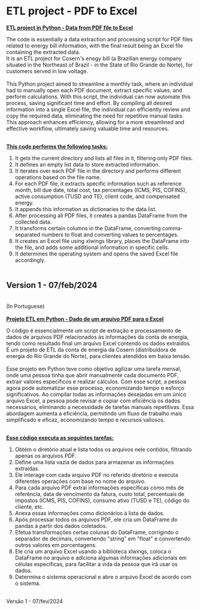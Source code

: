 # ETL project - PDF to Excel

**<ins>ETL project in Python - Data from PDF file to Excel</ins>**

The code is essentially a data extraction and processing script for PDF files related to energy bill information, with the final result being an Excel file containing the extracted data.<br>
It is an ETL project for Cosern's enegy bill (a Brazilian energy company situated in the Northeast of Brazil - in the State of Rio Grande do Norte), for customers served in low voltage. <br><br>
This Python project aimed to streamline a monthly task, where an individual had to manually open each PDF document, extract specific values, and perform calculations. With this script, the individual can now automate this process, saving significant time and effort. By compiling all desired information into a single Excel file, the individual can efficiently review and copy the required data, eliminating the need for repetitive manual tasks. This approach enhances efficiency, allowing for a more streamlined and effective workflow, ultimately saving valuable time and resources. <br><br>

**<ins>This code performs the following tasks:</ins>**
1) It gets the current directory and lists all files in it, filtering only PDF files.
2) It defines an empty list data to store extracted information.
3) It iterates over each PDF file in the directory and performs different operations based on the file name.
4) For each PDF file, it extracts specific information such as reference month, bill due date, total cost, tax percentages (ICMS, PIS, COFINS), active consumption (TUSD and TE), client code, and compensated energy.
5) It appends this information as dictionaries to the data list.
6) After processing all PDF files, it creates a pandas DataFrame from the collected data.
7) It transforms certain columns in the DataFrame, converting comma-separated numbers to float and converting values to percentages.
8) It creates an Excel file using xlwings library, places the DataFrame into the file, and adds some additional information in specific cells.
9) It determines the operating system and opens the saved Excel file accordingly.
<br><br>

Version 1 - 07/feb/2024
------------------------------------------------------------------------------
<br>(In Portuguese)<br><br>
**<ins>Projeto ETL em Python - Dado de um arquivo PDF para o Excel</ins>**

O código é essencialmente um script de extração e processamento de dados de arquivos PDF relacionados às informações da conta de energia, tendo como resultado final um arquivo Excel contendo os dados extraídos.<br>
É um projeto de ETL da conta de energia da Cosern (distribuidora de energia do Rio Grande do Norte), para clientes atendidos em baixa tensão.<br><br>
Esse projeto em Python teve como objetivo agilizar uma tarefa mensal, onde uma pessoa tinha que abrir manualmente cada documento PDF, extrair valores específicos e realizar cálculos. Com esse script, a pessoa agora pode automatizar esse processo, economizando tempo e esforço significativos. Ao compilar todas as informações desejadas em um único arquivo Excel, a pessoa pode revisar e copiar com eficiência os dados necessários, eliminando a necessidade de tarefas manuais repetitivas. Essa abordagem aumenta a eficiência, permitindo um fluxo de trabalho mais simplificado e eficaz, economizando tempo e recursos valiosos. <br><br>

**<ins>Esse código executa as seguintes tarefas:</ins>**
1) Obtém o diretório atual e lista todos os arquivos nele contidos, filtrando apenas os arquivos PDF.
2) Define uma lista vazia de dados para armazenar as informações extraídas.
3) Ele interage com cada arquivo PDF no referido diretório e executa diferentes operações com base no nome do arquivo.
4) Para cada arquivo PDF extrai informações específicas como mês de referência, data de vencimento da fatura, custo total, percentuais de impostos (ICMS, PIS, COFINS), consumo ativo (TUSD e TE), código do cliente, etc.
5) Anexa essas informações como dicionários à lista de dados.
6) Após processar todos os arquivos PDF, ele cria um DataFrame do pandas a partir dos dados coletados.
7) Efetua transformações certas colunas do DataFrame, corrigindo o separador de decimais, convertendo "string" em "float" e convertendo outros valores em porcentagens.
8) Ele cria um arquivo Excel usando a biblioteca xlwings, coloca o DataFrame no arquivo e adiciona algumas informações adicionais em células específicas, para facilitar a vida da pessoa que irá usar os dados.
9) Determina o sistema operacional e abre o arquivo Excel de acordo com o sistema.
<br><br>

Versão 1 - 07/fev/2024
